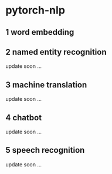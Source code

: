 # pytorch-nlp

## 1 word embedding

## 2 named entity recognition

update soon ...

## 3 machine translation

update soon ...

## 4 chatbot

update soon ...

## 5 speech recognition

update soon ...
